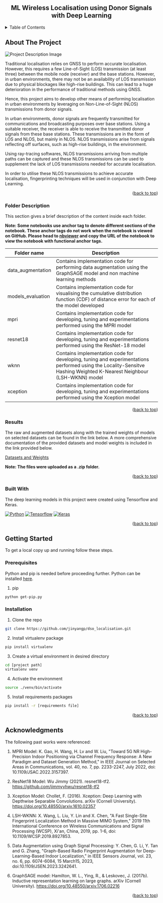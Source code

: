 <a name="readme-top"></a>

<!-- PROJECT LOGO -->
<div align="center">
  <h2>ML Wireless Localisation using Donor Signals with Deep Learning</h2>
</div>

<!-- TABLE OF CONTENTS -->
<details>
  <summary>Table of Contents</summary>
  <ol>
    <li>
      <a href="#about-the-project">About The Project</a>
      <ul>
        <li><a href="#folder-description">Folder Description</a></li>
        <li><a href="#results">Results</a></li>
        <li><a href="#built-with">Built With</a></li>
      </ul>
    </li>
    <li>
      <a href="#getting-started">Getting Started</a>
      <ul>
        <li><a href="#prerequisites">Prerequisites</a></li>
        <li><a href="#installation">Installation</a></li>
      </ul>
    </li>
    <li><a href="#acknowledgments">Acknowledgments</a></li>
  </ol>
</details>

<!-- ABOUT THE PROJECT -->
## About The Project

![Project Description Image](https://github.com/jinyangp/dso_localisation/assets/85600715/458a60c2-432d-4c4e-a4de-297360400037)

Traditional localisation relies on GNSS to perform accurate localisation. However, this requires a few Line-of-Sight (LOS) transmission (at least three) between the mobile node (receiver) and the base stations. However, in urban environments, there may not be an availability of LOS transmission due to physical blockages like high-rise buildings. This can lead to a huge deterioration in the performance of traditional methods using GNSS.

Hence, this project aims to develop other means of performing localisation in urban environments by leveraging on Non-Line-of-Sight (NLOS) transmissions from donor signals.

In urban environments, donor signals are frequently transmitted for communications and broadcasting purposes over base stations. Using a suitable receiver, the receiver is able to receive the transmitted donor signals from these base stations. These transmissions are in the form of LOS and NLOS, but mainly in NLOS. NLOS transmissions arise from signals reflecting off surfaces, such as high-rise buildings, in the environment.

Using ray-tracing softwares, NLOS transmissions arriving from multiple paths can be captured and these NLOS transmissions can be used to supplement the lack of LOS transmissions needed for accurate localisation.

In order to utilise these NLOS transmissions to achieve accurate localisation, fingerprinting techniques will be used in conjunction with Deep Learning.  

<p align="right">(<a href="#readme-top">back to top</a>)</p>

### Folder Description

This section gives a brief description of the content inside each folder.

**Note: Some notebooks use anchor tag to denote different sections of the notebook. These anchor tags do not work when the notebook is viewed on GitHub. Please head to [nbviewer](https://nbviewer.org/) and copy the URL of the notebook to view the notebook with functional anchor tags.**

| Folder name | Description |
| ----------- | ----------- |
| data_augmentation | Contains implementation code for performing data augmentation using the GraphSAGE model and non machine learning methods |
| models_evaluation | Contains implementation code for visualising the cumulative distribution function (CDF) of distance error for each of the model developed |
| mpri | Contains implementation code for developing, tuning and experimentations performed using the MPRI model |
| resnet18 | Contains implementation code for developing, tuning and experimentations performed using the ResNet-18 model |
| wknn | Contains implementation code for developing, tuning and experimentations performed using the Locality-Sensitve Hashing Weighted K-Nearest Neighbour (LSH-WKNN) model |
| xception | Contains implementation code for developing, tuning and experimentations performed using the Xception model |

<p align="right">(<a href="#readme-top">back to top</a>)</p>

### Results

The raw and augmented datasets along with the trained weights of models on selected datasets can be found in the link below.
A more comprehensive documentation of the provided datasets and model weights is included in the link provided below.

[Datasets and Weights](https://drive.google.com/file/d/1rf1ddxMqUGHHmMdavZGxHp8ri43ERqgR/view?usp=sharing)

**Note: The files were uploaded as a .zip folder.**

<p align="right">(<a href="#readme-top">back to top</a>)</p>

### Built With

The deep learning models in this project were created using Tensorflow and Keras.

[![Python][Python-img]][Python-url] [![Tensorflow][Tensorflow-img]][Tensorflow-url] [![Keras][Keras-img]][Keras-url]

<p align="right">(<a href="#readme-top">back to top</a>)</p>

<!-- GETTING STARTED -->
## Getting Started

To get a local copy up and running follow these steps.

### Prerequisites

Python and pip is needed before proceeding further. Python can be installed [here](Python-url).

1. pip
```sh
python get-pip.py
```

### Installation

1. Clone the repo
```sh
git clone https://github.com/jinyangp/dso_localisation.git
```

2. Install virtualenv package
```sh
pip install virtualenv
```

3. Create a virtual environment in desired directory
```sh
cd [project path]
virtualenv venv
```

4. Activate the environment
```sh
source ./venv/bin/activate
```

5. Install requirements packages
```sh
pip install -r [requirements file]
```
   
<p align="right">(<a href="#readme-top">back to top</a>)</p>

<!-- ACKNOWLEDGMENTS -->
## Acknowledgments

The following past works were referenced:

1. MPRI Model: K. Gao, H. Wang, H. Lv and W. Liu, "Toward 5G NR High-Precision Indoor Positioning via Channel Frequency Response: A New Paradigm and Dataset Generation Method," in IEEE Journal on Selected Areas in Communications, vol. 40, no. 7, pp. 2233-2247, July 2022, doi: 10.1109/JSAC.2022.3157397.

2. ResNet18 Model: Wu Jimmy (2021). resnet18-tf2. https://github.com/jimmyyhwu/resnet18-tf2

3. Xception Model: Chollet, F. (2016). Xception: Deep Learning with Depthwise Separable Convolutions. arXiv (Cornell University). https://doi.org/10.48550/arxiv.1610.02357
   
4. LSH-WKNN: X. Wang, L. Liu, Y. Lin and X. Chen, "A Fast Single-Site Fingerprint Localization Method in Massive MIMO System," 2019 11th International Conference on Wireless Communications and Signal Processing (WCSP), Xi'an, China, 2019, pp. 1-6, doi: 10.1109/WCSP.2019.8927853.

5. Data Augmentation using Graph Signal Processing: Y. Chen, G. Li, Y. Tan and G. Zhang, "Graph-Based Radio Fingerprint Augmentation for Deep-Learning-Based Indoor Localization," in IEEE Sensors Journal, vol. 23, no. 6, pp. 6074-6084, 15 March15, 2023, doi:10.1109/JSEN.2023.3242641.
   
6. GraphSAGE model: Hamilton, W. L., Ying, R., & Leskovec, J. (2017b). Inductive representation learning on large graphs. arXiv (Cornell University). https://doi.org/10.48550/arxiv.1706.02216


<p align="right">(<a href="#readme-top">back to top</a>)</p>

<!-- MARKDOWN LINKS & IMAGES -->
[Python-img]: https://img.shields.io/badge/Python-14354C?style=for-the-badge&logo=python&logoColor=white
[Python-url]: https://www.python.org/
[Tensorflow-img]: https://img.shields.io/badge/TensorFlow-FF6F00?style=for-the-badge&logo=tensorflow&logoColor=white
[Tensorflow-url]: https://www.tensorflow.org/
[Keras-img]: https://img.shields.io/badge/Keras-D00000?style=for-the-badge&logo=keras&logoColor=white
[Keras-url]: https://keras.io/

